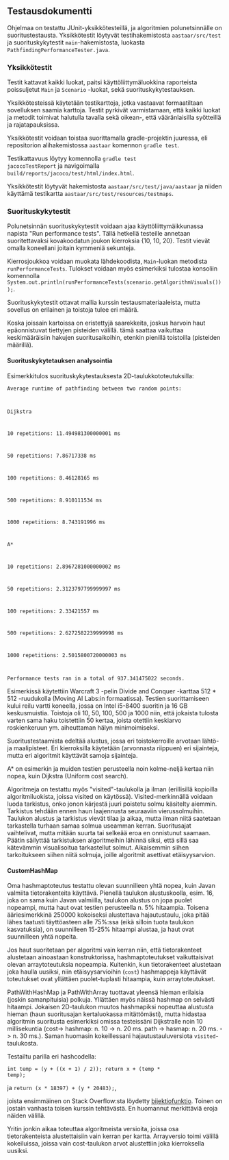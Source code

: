 
## Testausdokumentti

Ohjelmaa on testattu JUnit-yksikkötesteillä, ja algoritmien polunetsinnälle on suoritustestausta. Yksikkötestit löytyvät testihakemistosta <code>aastaar/src/test</code> ja suorituskykytestit <code>main</code>-hakemistosta, luokasta <code>PathfindingPerformanceTester.java</code>.

### Yksikkötestit

Testit kattavat kaikki luokat, paitsi käyttöliittymäluokkina raporteista poissuljetut <code>Main</code> ja <code>Scenario</code> -luokat, sekä suorituskykytestauksen.

Yksikkötesteissä käytetään testikarttoja, jotka vastaavat formaatiltaan sovelluksen saamia karttoja. Testit pyrkivät varmistamaan, että kaikki luokat ja metodit toimivat halutulla tavalla sekä oikean-, että vääränlaisilla syötteillä ja rajatapauksissa.

Yksikkötestit voidaan toistaa suorittamalla gradle-projektin juuressa, eli repositorion alihakemistossa <code>aastaar</code> komennon <code>gradle test</code>.

Testikattavuus löytyy komennolla <code>gradle test jacocoTestReport</code> ja navigoimalla <code>build/reports/jacoco/test/html/index.html</code>.

Yksikkötestit löytyvät hakemistosta <code>aastaar/src/test/java/aastaar</code> ja niiden käyttämä testikartta <code>aastaar/src/test/resources/testmaps</code>.

### Suorituskykytestit

Polunetsinnän suorituskykytestit voidaan ajaa käyttöliittymäikkunassa napista "Run performance tests". Tällä hetkellä testeille annetaan suoritettavaksi kovakoodatun joukon kierroksia {10, 10, 20}. Testit vievät omalla koneellani joitain kymmeniä sekunteja.

Kierrosjoukkoa voidaan muokata lähdekoodista, <code>Main</code>-luokan metodista <code>runPerformanceTests</code>. Tulokset voidaan myös esimerkiksi tulostaa konsoliin komennolla <code>System.out.println(runPerformanceTests(scenario.getAlgorithmVisuals()));</code>.

Suorituskykytestit ottavat mallia kurssin testausmateriaaleista, mutta sovellus on erilainen ja toistoja tulee eri määrä.

Koska joissain kartoissa on eristettyjä saarekkeita, joskus harvoin haut epäonnistuvat tiettyjen pisteiden välillä. tämä saattaa vaikuttaa keskimääräisiin hakujen suoritusaikoihin, etenkin pienillä toistoilla (pisteiden määrillä).

#### Suorituskykytetauksen analysointia

Esimerkkitulos suorituskykytestauksesta 2D-taulukkototeutuksilla:

<code>Average runtime of pathfinding between two random points:

Dijkstra

10 repetitions: 11.494981300000001 ms

50 repetitions: 7.86717338 ms

100 repetitions: 8.46128165 ms

500 repetitions: 8.910111534 ms

1000 repetitions: 8.743191996 ms

A*

10 repetitions: 2.8967281000000002 ms

50 repetitions: 2.3123797799999997 ms

100 repetitions: 2.33421557 ms

500 repetitions: 2.6272582239999998 ms

1000 repetitions: 2.5015800720000003 ms

Performance tests ran in a total of 937.341475022 seconds.</code>

Esimerkissä käytettiin Warcraft 3 -pelin Divide and Conquer -karttaa 512 * 512 -ruudukolla (Moving AI Labs:in formaatissa). Testien suorittamiseen kului reilu vartti koneella, jossa on Intel i5-8400 suoritin ja 16 GB keskusmuistia. Toistoja oli 10, 50, 100, 500 ja 1000 niin, että jokaista tulosta varten sama haku toistettiin 50 kertaa, joista otettiin keskiarvo roskienkeruun ym. aiheuttaman hälyn minimoimiseksi.

Suoritustestaamista edeltää alustus, jossa eri toistokerroille arvotaan lähtö- ja maalipisteet. Eri kierroksilla käytetään (arvonnasta riippuen) eri sijainteja, mutta eri algoritmit käyttävät samoja sijainteja.

A* on esimerkin ja muiden testien perusteella noin kolme-neljä kertaa niin nopea, kuin Dijkstra (Uniform cost search).

Algoritmeja on testattu myös "visited"-taulukolla ja ilman (erillisillä kopioilla algoritmiluokista, joissa visited on käytössä). Visited-merkinnällä voidaan luoda tarkistus, onko jonon kärjestä juuri poistetu solmu käsitelty aiemmin. Tarkistus tehdään ennen haun laajennusta seuraaviin vierussolmuihin. Taulukon alustus ja tarkistus vievät tilaa ja aikaa, mutta ilman niitä saatetaan tarkastella turhaan samaa solmua useamman kerran. Suoritusajat vaihtelivat, mutta mitään suurta tai selkeää eroa en onnistunut saamaan. Päätin säilyttää tarkistuksen algoritmeihin lähinnä siksi, että sillä saa kätevämmin visualisoitua tarkastellut solmut. Aikaisemmin siihen tarkoitukseen siihen niitä solmuja, joille algoritmit asettivat etäisyysarvion.

#### CustomHashMap

Oma hashmaptoteutus testattu olevan suunnilleen yhtä nopea, kuin Javan valmiita tietorakenteita käyttävä. Pienellä taulukon alustuskoolla, esim. 16, joka on sama kuin Javan valmiilla, taulukon alustus on jopa puolet nopeampi, mutta haut ovat testien perusteella n. 5% hitaampia. Toisena ääriesimerkkinä 250000 kokoiseksi alustettava hajautustaulu, joka pitää lähes taatusti täyttöasteen alle 75%:ssa (eikä silloin tuota taulukon kasvatuksia), on suunnilleen 15-25% hitaampi alustaa, ja haut ovat suunnilleen yhtä nopeita.
  
Jos haut suoritetaan per algoritmi vain kerran niin, että tietorakenteet alustetaan ainoastaan konstruktorissa, hashmaptoteutukset vaikuttaisivat olevan arraytoteutuksia nopeampia. Kuitenkin, kun tietorakenteet alustetaan joka haulla uusiksi, niin etäisyysarvioihin (<code>cost</code>) hashmappeja käyttävät toteutukset ovat yllättäen puolet-tuplasti hitaampia, kuin arraytoteutukset.

PathWithHashMap ja PathWithArray tuottavat yleensä hieman erilaisia (joskin samanpituisia) polkuja. Yllättäen myös näissä hashmap on selvästi hitaampi. Jokaisen 2D-taulukon muutos hashmapiksi nopeuttaa alustusta hieman (haun suoritusajan kertaluokassa mitättömästi), mutta hidastaa algoritmin suoritusta esimerkiksi omissa testeissäni Dijkstralle noin 10 millisekuntia (cost-> hashmap: n. 10 -> n. 20 ms. path -> hasmap: n. 20 ms. -> n. 30 ms.). Saman huomasin kokeillessani hajautustauluversiota <code>visited</code>-taulukosta.
  
Testailtu parilla eri hashcodella:

<code>int temp = (y + ((x + 1) / 2));
return x + (temp * temp);</code>

ja <code>return (x * 18397) + (y * 20483);</code>,

joista ensimmäinen on Stack Overflow:sta löydetty [bijektiofunktio](https://stackoverflow.com/questions/22826326/good-hashcode-function-for-2d-coordinates). Toinen on jostain vanhasta toisen kurssin tehtävästä. En huomannut merkittäviä eroja näiden välillä.

Yritin jonkin aikaa toteuttaa algoritmeista versioita, joissa osa tietorakenteista alustettaisiin vain kerran per kartta. Arrayversio toimi välillä kokeiluissa, joissa vain cost-taulukon arvot alustettiin joka kierroksella uusiksi.
